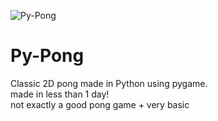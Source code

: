 ![Py-Pong]([https://i.imgur.com/yQRRkxr.png])

# Py-Pong
Classic 2D pong made in Python using pygame.
<br>
made in less than 1 day!
<br>
not exactly a good pong game + very basic
